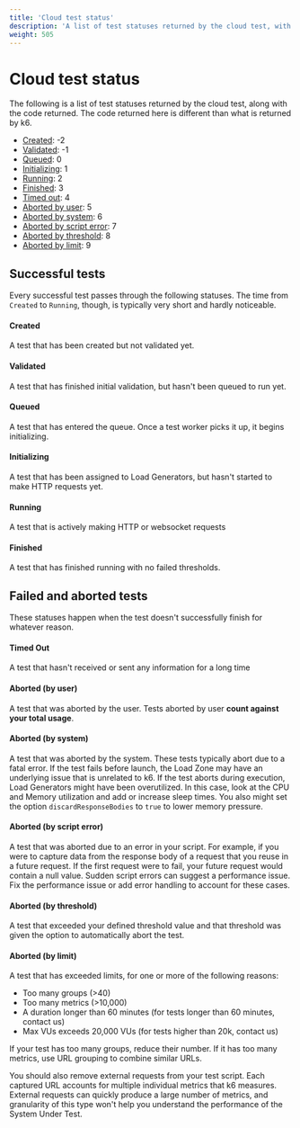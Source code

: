 ```yaml
---
title: 'Cloud test status'
description: 'A list of test statuses returned by the cloud test, with context and descriptions.'
weight: 505
---
```


# Cloud test status

The following is a list of test statuses returned by the cloud test, along with the code returned.
The code returned here is different than what is returned by k6.

- [Created](#created): -2
- [Validated](#validated): -1
- [Queued](#queued): 0
- [Initializing](#initializing): 1
- [Running](#running): 2
- [Finished](#finished): 3
- [Timed out](#timed-out): 4
- [Aborted by user](#aborted-by-user): 5
- [Aborted by system](#aborted-by-system): 6
- [Aborted by script error](#aborted-by-script-error): 7
- [Aborted by threshold](#aborted-by-threshold): 8
- [Aborted by limit](#aborted-by-limit): 9


## Successful tests

Every successful test passes through the following statuses.
The time from `Created` to `Running`, though, is typically very short and hardly noticeable.

#### Created
A test that has been created but not validated yet.

#### Validated
A test that has finished initial validation, but hasn't been queued to run yet.

#### Queued
A test that has entered the queue. Once a test worker picks it up, it begins initializing.

#### Initializing
A test that has been assigned to Load Generators, but hasn't started to make HTTP requests yet.

#### Running
A test that is actively making HTTP or websocket requests

#### Finished
A test that has finished running with no failed thresholds.


## Failed and aborted tests

These statuses happen when the test doesn't successfully finish for whatever reason.


#### Timed Out
A test that hasn't received or sent any information for a long time

#### Aborted (by user)
A test that was aborted by the user. Tests aborted by user **count against your total usage**.

#### Aborted (by system)
A test that was aborted by the system.
These tests typically abort due to a fatal error. If the test fails before launch, the Load Zone may have an underlying issue that is unrelated to k6. If the test aborts during execution, Load Generators might have been overutilized. In this case, look at the CPU and Memory utilization and add or increase sleep times. You also might set the option `discardResponseBodies` to `true` to lower memory pressure.

#### Aborted (by script error)
A test that was aborted due to an error in your script.
For example, if you were to capture data from the response body of a request that you reuse in a future request. If the first request were to fail, your future request would contain a null value. Sudden script errors can suggest a performance issue. Fix the performance issue or add error handling to account for these cases.

#### Aborted (by threshold)
A test that exceeded your defined threshold value and that threshold was given the option to automatically abort the test.

#### Aborted (by limit)
A test that has exceeded limits, for one or more of the following reasons:
- Too many groups (>40)
- Too many metrics (>10,000)
- A duration longer than 60 minutes (for tests longer than 60 minutes, contact us)
- Max VUs exceeds 20,000 VUs (for tests higher than 20k, contact us)

If your test has too many groups, reduce their number.
If it has too many metrics, use URL grouping to combine similar URLs.

You should also remove external requests from your test script.
Each captured URL accounts for multiple individual metrics that k6 measures.
External requests can quickly produce a large number of metrics, and granularity of this type won't help you understand the performance of the System Under Test.
